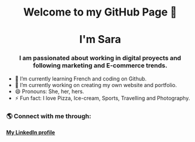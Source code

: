 <h1 align="center"> Welcome to my GitHub Page 👋

<h1 align="center">I'm Sara</h1>
<h3 align="center">I am passionated about working in digital proyects and following marketing and E-commerce trends.</h3>

- 🌱 I’m currently learning French and coding on Github.
- 🔭 I’m currently working on creating my own website and portfolio.
- 😄 Pronouns: She, her, hers.
- ⚡ Fun fact: I love Pizza, Ice-cream, Sports, Travelling and Photography.

<h3 align="left">🌎 Connect with me through:</h3>
<p align="left">
<h4 align"left"><a href="https://linkedin.com/in/sarazapataesteban/">My LinkedIn profile</a></p>

<!--
**sarazapataesteban/sarazapataesteban** is a ✨ _special_ ✨ repository because its `README.md` (this file) appears on your GitHub profile.
